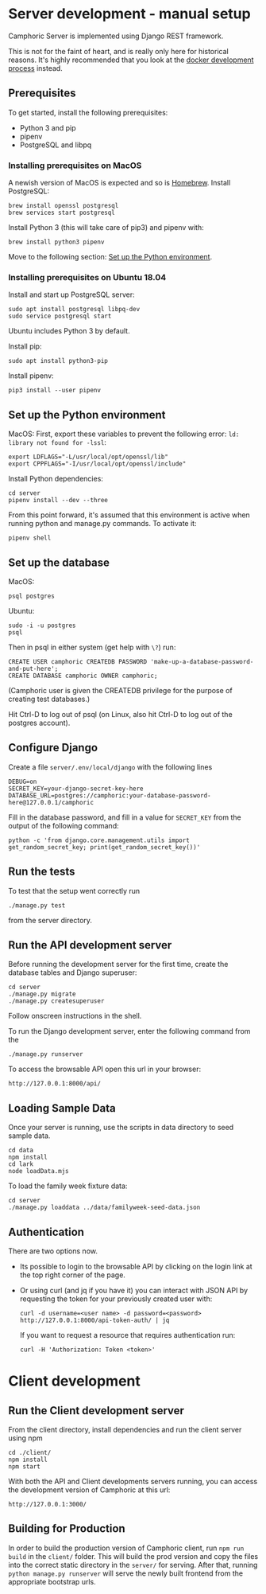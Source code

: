 # Server development - manual setup

Camphoric Server is implemented using Django REST framework.

This is not for the faint of heart, and is really only here for historical
reasons.  It's highly recommended that you look at the [docker development
process](/doc/development.md) instead.

## Prerequisites

To get started, install the following prerequisites:

- Python 3 and pip
- pipenv
- PostgreSQL and libpq

### Installing prerequisites on MacOS

A newish version of MacOS is expected and so is [Homebrew](https://brew.sh/).
Install PostgreSQL:
```
brew install openssl postgresql
brew services start postgresql
```

Install Python 3 (this will take care of pip3) and pipenv with:
```
brew install python3 pipenv
```

Move to the following section: [Set up the Python environment](#set-up-the-python-environment).

### Installing prerequisites on Ubuntu 18.04

Install and start up PostgreSQL server:
```
sudo apt install postgresql libpq-dev
sudo service postgresql start
```

Ubuntu includes Python 3 by default.

Install pip:
```
sudo apt install python3-pip
```

Install pipenv:
```
pip3 install --user pipenv
```

## Set up the Python environment

MacOS: First, export these variables to prevent the following error:
`ld: library not found for -lssl`:
```
export LDFLAGS="-L/usr/local/opt/openssl/lib"
export CPPFLAGS="-I/usr/local/opt/openssl/include"
```

Install Python dependencies:
```
cd server
pipenv install --dev --three
```

From this point forward, it's assumed that this environment is active when
running python and manage.py commands. To activate it:
```
pipenv shell
```

## Set up the database

MacOS:
```
psql postgres
```

Ubuntu:
```
sudo -i -u postgres
psql
```

Then in psql in either system (get help with `\?`) run:
```
CREATE USER camphoric CREATEDB PASSWORD 'make-up-a-database-password-and-put-here';
CREATE DATABASE camphoric OWNER camphoric;
```
(Camphoric user is given the CREATEDB privilege for the purpose of creating test databases.)

Hit Ctrl-D to log out of psql (on Linux, also hit Ctrl-D to log out of the
postgres account).

## Configure Django

Create a file `server/.env/local/django` with the following lines
```
DEBUG=on
SECRET_KEY=your-django-secret-key-here
DATABASE_URL=postgres://camphoric:your-database-password-here@127.0.0.1/camphoric
```
Fill in the database password, and fill in a value for `SECRET_KEY` from the
output of the following command:
```
python -c 'from django.core.management.utils import get_random_secret_key; print(get_random_secret_key())'
```

## Run the tests

To test that the setup went correctly run
```
./manage.py test
```
from the server directory.

## Run the API development server

Before running the development server for the first time,
create the database tables and Django superuser:
```
cd server
./manage.py migrate
./manage.py createsuperuser
```
Follow onscreen instructions in the shell.

To run the Django development server, enter the following command from the
```
./manage.py runserver
```
To access the browsable API open this url in your browser:
```
http://127.0.0.1:8000/api/
```

## Loading Sample Data

Once your server is running, use the scripts in data directory to seed sample data.
```
cd data
npm install
cd lark
node loadData.mjs
``` 

To load the family week fixture data:
```
cd server
./manage.py loaddata ../data/familyweek-seed-data.json
```

## Authentication

There are two options now.
* Its possible to login to the browsable API by clicking on the login link at the top right corner of the page.

* Or using curl (and jq if you have it) you can interact with JSON API by requesting the token for your previously created user with:
	```
	curl -d username=<user name> -d password=<password> http://127.0.0.1:8000/api-token-auth/ | jq
	```
	If you want to request a resource that requires authentication run:
	```
	curl -H 'Authorization: Token <token>'
	```

# Client development

## Run the Client development server

From the client directory, install dependencies and run the client server using
npm

```
cd ./client/
npm install
npm start
```

With both the API and Client developments servers running, you can access the
development version of Camphoric at this url: 

```
http://127.0.0.1:3000/
```

## Building for Production

In order to build the production version of Camphoric client, run `npm run build`
in the `client/` folder. This will build the prod version and copy the files
into the correct static directory in the `server/` for serving. After that,
running `python manage.py runserver` will serve the newly built frontend
from the appropriate bootstrap urls.
